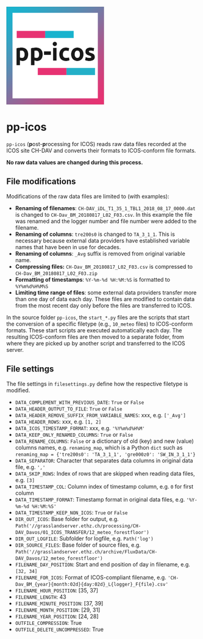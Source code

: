 ![](images/logo_pp-icos1_256px.png)

# pp-icos

`pp-icos` (**p**ost-**p**rocessing for ICOS) reads raw data files recorded at the ICOS site CH-DAV and converts
their formats to ICOS-conform file formats.

**No raw data values are changed during this process.**

## File modifications

Modifications of the raw data files are limited to (with examples):

- **Renaming of filenames**: `CH-DAV_iDL_T1_35_1_TBL1_2018_08_17_0000.dat` is changed to
  `CH-Dav_BM_20180817_L02_F03.csv`. In this example the file was renamed and the logger number and file number
  were added to the filename.
- **Renaming of columns**: `tre200s0` is changed to `TA_3_1_1`. This is necessary because external data providers
  have established variable names that have been in use for decades.
- **Renaming of columns**: `_Avg` suffix is removed from original variable name.
- **Compressing files:** `CH-Dav_BM_20180817_L02_F03.csv` is compressed to `CH-Dav_BM_20180817_L02_F03.zip`
- **Formatting of timestamps**: `%Y-%m-%d %H:%M:%S` is formatted to `%Y%m%d%H%M%S`
- **Limiting time range of files**: some external data providers transfer more than one day of data each day. These
  files are modified to contain data from the most recent day only before the files are transferred to ICOS.

In the source folder `pp-icos`, the `start_*.py` files are the scripts that start the conversion of a specific
filetype (e.g., `10_meteo` files) to ICOS-conform formats. These start scripts are executed automatically each
day. The resulting ICOS-conform files are then moved to a separate folder, from where they are picked up by
another script and transferred to the ICOS server.

## File settings

The file settings in `filesettings.py` define how the respective filetype is modified.

- `DATA_COMPLEMENT_WITH_PREVIOUS_DATE`: `True` or `False`
- `DATA_HEADER_OUTPUT_TO_FILE`: `True` or `False`
- `DATA_HEADER_REMOVE_SUFFIX_FROM_VARIABLE_NAMES`: xxx, e.g. `['_Avg']`
- `DATA_HEADER_ROWS`: xxx, e.g. `[1, 2]`
- `DATA_ICOS_TIMESTAMP_FORMAT`: xxx, e.g. `'%Y%m%d%H%M'`
- `DATA_KEEP_ONLY_RENAMED_COLUMNS`: `True` or `False`
- `DATA_RENAME_COLUMNS`: `False` or a dictionary of old (key) and new (value) columns names, e.g. `renaming_map`, which
  is a Python `dict` such as `renaming_map = {'tre200s0': 'TA_3_1_1', 'gre000z0': 'SW_IN_3_1_1'}`
- `DATA_SEPARATOR`: Character that separates data columns in original data file, e.g. `','`
- `DATA_SKIP_ROWS`: Index of rows that are skipped when reading data files, e.g. `[3]`
- `DATA_TIMESTAMP_COL`: Column index of timestamp column, e.g. `0` for first column
- `DATA_TIMESTAMP_FORMAT`: Timestamp format in original data files, e.g. `'%Y-%m-%d %H:%M:%S'`
- `DATA_TIMESTAMP_KEEP_NON_ICOS`: `True` or `False`
- `DIR_OUT_ICOS`: Base folder for output,
  e.g. `Path('//grasslandserver.ethz.ch/processing/CH-DAV_Davos/01_ICOS_TRANSFER/12_meteo_forestfloor')`
- `DIR_OUT_LOGFILE`: Subfolder for logfile, e.g. `Path('log')`
- `DIR_SOURCE_FILES`: Base folder of source files,
  e.g. `Path('//grasslandserver.ethz.ch/archive/FluxData/CH-DAV_Davos/12_meteo_forestfloor')`
- `FILENAME_DAY_POSITION`: Start and end position of day in filename, e.g. `[32, 34]`
- `FILENAME_FOR_ICOS`: Format of ICOS-compliant filename,
  e.g. `'CH-Dav_BM_{year}{month:02d}{day:02d}_L{logger}_F{file}.csv'`
- `FILENAME_HOUR_POSITION`: [35, 37]
- `FILENAME_LENGTH`: 43
- `FILENAME_MINUTE_POSITION`: [37, 39]
- `FILENAME_MONTH_POSITION`: [29, 31]
- `FILENAME_YEAR_POSITION`: [24, 28]
- `OUTFILE_COMPRESSION`: True
- `OUTFILE_DELETE_UNCOMPRESSED`: True
